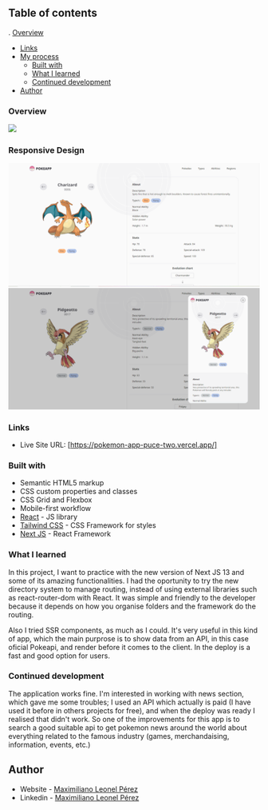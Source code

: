 ## Table of contents

. [Overview](#overview)

- [Links](#links)
- [My process](#my-process)
  - [Built with](#built-with)
  - [What I learned](#what-i-learned)
  - [Continued development](#continued-development)
- [Author](#author)

### Overview

![](./assets/images/preview.png)

### Responsive Design

![](./assets/images/pokedexDesktop.png)
![](./assets/images/pokedexResponsive.png)

### Links

- Live Site URL: [https://pokemon-app-puce-two.vercel.app/]

### Built with

- Semantic HTML5 markup
- CSS custom properties and classes
- CSS Grid and Flexbox
- Mobile-first workflow
- [React](https://reactjs.org/) - JS library
- [Tailwind CSS](https://tailwindcss.com/) - CSS Framework for styles
- [Next JS](https://nextjs.org/) - React Framework

### What I learned

In this project, I want to practice with the new version of Next JS 13 and some of its amazing functionalities. I had the oportunity to try the new directory system to manage routing, instead of using external libraries such as react-router-dom with React. It was simple and friendly to the developer because it depends on how you organise folders and the framework do the routing.

Also I tried SSR components, as much as I could. It's very useful in this kind of app, which the main purprose is to show data from an API, in this case oficial Pokeapi, and render before it comes to the client. In the deploy is a fast and good option for users.

### Continued development

The application works fine. I'm interested in working with news section, which gave me some troubles; I used an API which actually is paid (I have used it before in others projects for free), and when the deploy was ready I realised that didn't work. So one of the improvements for this app is to search a good suitable api to get pokemon news around the world about everything related to the famous industry (games, merchandaising, information, events, etc.)

## Author

- Website - [Maximiliano Leonel Pérez](https://maxoleo-dev.vercel.app/)
- Linkedin - [Maximiliano Leonel Pérez](https://www.linkedin.com/in/maximiliano-leonel-p%C3%A9rez-8846b826a/)
